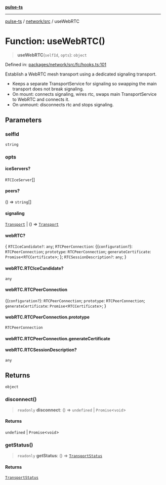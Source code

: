 [**pulse-ts**](../../../README.md)

***

[pulse-ts](../../../README.md) / [network/src](../README.md) / useWebRTC

# Function: useWebRTC()

> **useWebRTC**(`selfId`, `opts`): `object`

Defined in: [packages/network/src/fc/hooks.ts:101](https://github.com/jlehett/pulse-ts/blob/b287bc18de1bbb78a8cc43f602a646e458610bc3/packages/network/src/fc/hooks.ts#L101)

Establish a WebRTC mesh transport using a dedicated signaling transport.

- Keeps a separate TransportService for signaling so swapping the main transport does not break signaling.
- On mount: connects signaling, wires rtc, swaps main TransportService to WebRTC and connects it.
- On unmount: disconnects rtc and stops signaling.

## Parameters

### selfId

`string`

### opts

#### iceServers?

`RTCIceServer`[]

#### peers?

() => `string`[]

#### signaling

[`Transport`](../interfaces/Transport.md) \| () => [`Transport`](../interfaces/Transport.md)

#### webRTC?

\{ `RTCIceCandidate?`: `any`; `RTCPeerConnection`: \{(`configuration?`): `RTCPeerConnection`; `prototype`: `RTCPeerConnection`; `generateCertificate`: `Promise`\<`RTCCertificate`\>; \}; `RTCSessionDescription?`: `any`; \}

#### webRTC.RTCIceCandidate?

`any`

#### webRTC.RTCPeerConnection

\{(`configuration?`): `RTCPeerConnection`; `prototype`: `RTCPeerConnection`; `generateCertificate`: `Promise`\<`RTCCertificate`\>; \}

#### webRTC.RTCPeerConnection.prototype

`RTCPeerConnection`

#### webRTC.RTCPeerConnection.generateCertificate

#### webRTC.RTCSessionDescription?

`any`

## Returns

`object`

### disconnect()

> `readonly` **disconnect**: () => `undefined` \| `Promise`\<`void`\>

#### Returns

`undefined` \| `Promise`\<`void`\>

### getStatus()

> `readonly` **getStatus**: () => [`TransportStatus`](../type-aliases/TransportStatus.md)

#### Returns

[`TransportStatus`](../type-aliases/TransportStatus.md)
